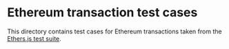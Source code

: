 # Ethereum transaction test cases

This directory contains test cases for Ethereum transactions taken from the
[Ethers.js test suite](https://github.com/ethers-io/ethers.js/blob/5aba4963e3e8ddfc912747076f5b7fe7a743cfe2/testcases/transaction.json.gz).
